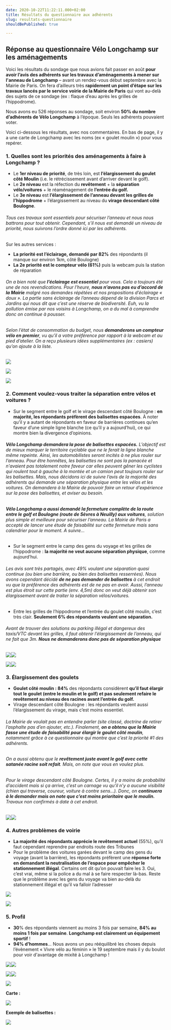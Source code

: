 ```yaml
---
date: 2020-10-22T11:22:11.000+02:00
title: Résultats du questionnaire aux adhérents
slug: resultats-questionnaire
shouldBePublished: true

---
```

## Réponse au questionnaire Vélo Longchamp sur les aménagements

Voici les résultats du sondage que nous avions fait passer en août **pour avoir l’avis des adhérents sur les travaux d’aménagements à mener sur l'anneau de Longchamp** – avant un rendez-vous début septembre avec la Mairie de Paris. On fera d’ailleurs très **rapidement un point d’étape sur les travaux lancés par le service voirie de la Mairie de Paris** qui vont au-delà des sujets de ce sondage (ex : flaque d’eau après les grilles de l’hippodrome).

Nous avons eu 526 réponses au sondage, soit environ **50% du nombre d’adhérents de Vélo Longchamp** à l’époque. Seuls les adhérents pouvaient voter.

Voici ci-dessous les résultats, avec nos commentaires. En bas de page, il y a une carte de Longchamp avec les noms (ex « goulet moulin ») pour vous repérer.

### **1. Quelles sont les priorités des aménagements à faire à Longchamp ?**

* Le **1er niveau de priorité**, de très loin, est **l’élargissement du goulet côté Moulin** (i.e. le rétrécissement avant d’arriver devant le golf).
* Le **2e niveau** est la réfection du **revêtement** + la **séparation vélo/voitures** + le réaménagement de **l’entrée du golf.**
* Le **3e niveau** est **l’élargissement de l’anneau devant les grilles de l’hippodrome** + l’élargissement au niveau du **virage descendant côté Boulogne**.

###### _Tous ces travaux sont essentiels pour sécuriser l’anneau et nous nous battrons pour tout obtenir. Cependant, s’il nous est demandé un niveau de priorité, nous suivrons l’ordre donné ici par les adhérents._

Sur les autres services :

* **La priorité est l’éclairage, demandé par 82%** des répondants (il manque sur environ 1km, côté Boulogne)
* **La 2e priorité est le compteur vélo (61%)** puis la webcam puis la station de réparation

###### _On a bien noté que **l’éclairage est essentiel** pour vous. Cela a toujours été une de nos revendications. Pour l’heure, **nous n’avons pas eu d’accord de la Mairie** malgré nos demandes répétées et nos propositions d’éclairage « doux ». La partie sans éclairage de l’anneau dépend de la division Parcs et Jardins qui nous dit que c’est une réserve de biodiversité. Euh, vu la pollution émise par nos voisins à Longchamp, on a du mal à comprendre donc on continue à pousser._

###### _Selon l’état de consommation du budget, nous **demanderons un compteur vélo en premier**, vu qu’il a votre préférence par rapport à la webcam et au pied d’atelier. On a reçu plusieurs idées supplémentaires (ex : casiers) qu’on ajoute à la liste._

![](/media/chart-1.png)

![](/media/chart-2.png)

![](/media/chart-3.png)

### **2. Comment voulez-vous traiter la séparation entre vélos et voitures ?**

* Sur le segment entre le golf et le virage descendant côté Boulogne : **en majorité, les répondants préfèrent des balisettes espacées**. À noter qu’il y a autant de répondants en faveur de barrières continues qu’en faveur d’une simple ligne blanche (ce qu’il y a aujourd’hui), ce qui montre bien la divergence d’opinions.

###### **_Vélo Longchamp demandera la pose de balisettes espacées._** _L’objectif est de mieux marquer le territoire cyclable que ne le ferait la ligne blanche même repeinte. Ainsi, les automobilistes seront incités à ne plus rouler sur l’anneau. Pour être honnêtes, les balisettes ne sont pas la panacée et n'avaient pas totalement notre faveur car elles peuvent gêner les cyclistes qui roulent tout à gauche à la montée et un camion peut toujours rouler sur les balisettes. Mais, nous décidons ici de suivre l’avis de la majorité des adhérents qui demande une séparation physique entre les vélos et les voitures. On demandera à la Mairie de pouvoir faire un retour d’expérience sur la pose des balisettes, et aviser au besoin._

###### **_Vélo Longchamp a aussi demandé la fermeture complète de la route entre le golf et Boulogne (route de Sèvres à Neuilly) aux voitures_**_, solution plus simple et meilleure pour sécuriser l’anneau. La Mairie de Paris a accepté de lancer une étude de faisabilité sur cette fermeture mais sans calendrier pour le moment. A suivre…_

* Sur le segment entre le camp des gens du voyage et les grilles de l’hippodrome : **la majorité ne veut aucune séparation physique**, comme aujourd’hui.

###### _Les avis sont très partagés, avec 49% voulant une séparation quasi continue (ou bien une barrière, ou bien des balisettes resserrées). Nous avons cependant décidé **de ne pas demander de balisettes** à cet endroit vu que la préférence des adhérents est de ne pas en avoir. Aussi, l’anneau est plus étroit sur cette partie (env. 4,5m) donc on veut déjà obtenir son élargissement avant de traiter la séparation vélos/voitures._

* Entre les grilles de l’hippodrome et l’entrée du goulet côté moulin, c’est très clair. **Seulement 6% des répondants veulent une séparation.**

###### _Avant de trouver des solutions au parking illégal et dangereux des taxis/VTC devant les grilles, il faut obtenir l’élargissement de l’anneau, qui ne fait que 3m. **Nous ne demanderons donc pas de séparation physique**_

![](/media/chart-4.png)![](/media/chart-4b.png)

![](/media/chart-5.png)![](/media/chart-5b.png)

### **3. Élargissement des goulets**

* **Goulet côté moulin : 84%** des répondants considèrent **qu’il faut élargir tout le goulet (entre le moulin et le golf) et pas seulement refaire le revêtement au niveau des racines avant l’entrée du golf.**
* Virage descendant côté Boulogne : les répondants veulent aussi l’élargissement du virage, mais c’est moins essentiel.

###### _La Mairie de voulait pas en entendre parler (site classé, doctrine de retirer l’asphalte pas d’en ajouter, etc.). Finalement, **on a obtenu que la Mairie fasse une étude de faisabilité pour élargir le goulet côté moulin**, notamment grâce à ce questionnaire qui montre que c’est la priorité #1 des adhérents._

###### _On a aussi obtenu que le **revêtement juste avant le golf avec cette satanée racine soit refait**. Mais, on note que vous en voulez plus._

###### _Pour le virage descendant côté Boulogne. Certes, il y a moins de probabilité d’accident mais si ça arrive, c’est un carnage vu qu’il n’y a aucune visibilité (chien qui traverse, coureur, voiture à contre sens…). Donc, on **continuera à le demander mais on note que c’est moins prioritaire que le moulin.** Travaux non confirmés à date à cet endroit._

![](/media/chart-6.png)![](/media/chart-6b.png)

### **4. Autres problèmes de voirie**

* **La majorité des répondants apprécie le revêtement actuel** (55%), qu’il faut cependant reprendre par endroits route des Tribunes
* Pour le problème des voitures garées devant le camp des gens du voyage (avant la barrière), les répondants préfèrent une **réponse forte en demandant la neutralisation de l’espace pour empêcher le stationnement illégal**. Certains ont dit qu’on pouvait faire les 3. Oui, c’est vrai, même si la police a du mal à se faire respecter là-bas. Reste que le problème avec les gens du voyage va bien au-delà du stationnement illégal et qu’il va falloir l’adresser

![](/media/chart-7b.png)

![](/media/chart-7.png)

### **5. Profil**

* **30**% des répondants viennent au moins 3 fois par semaine, **84% au moins 1 fois par semaine**. **Longchamp est clairement un équipement sportif** !
* **94% d’hommes**… Nous avons un peu rééquilibré les choses depuis l’évènement « Vivre vélo au féminin » le 19 septembre mais il y du boulot pour voir d'avantage de mixité à Longchamp !

![](/media/chart-8.png)![](/media/chart-9.png)

![](/media/chart-10.png)![](/media/chart-11.png)

![](/media/chart-12.png)

**Carte :**

![](/media/carte.png)

**Exemple de balisettes :**

![](/media/balisettes.png)